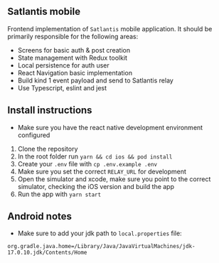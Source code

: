 ## Satlantis mobile
Frontend implementation of `Satlantis` mobile application. 
It should be primarily responsible for the following areas:

- Screens for basic auth & post creation
- State management with Redux toolkit
- Local persistence for auth user
- React Navigation basic implementation
- Build kind 1 event payload and send to Satlantis relay
- Use Typescript, eslint and jest

## Install instructions
- Make sure you have the react native development environment configured

1. Clone the repository
2. In the root folder run `yarn && cd ios && pod install`
3. Create your `.env` file with `cp .env.example .env`
4. Make sure you set the correct `RELAY_URL` for development
5. Open the simulator and xcode, make sure you point to the correct simulator, checking the iOS version and build the app
6. Run the app with `yarn start`

## Android notes
- Make sure to add your jdk path to `local.properties` file:
```
org.gradle.java.home=/Library/Java/JavaVirtualMachines/jdk-17.0.10.jdk/Contents/Home

```